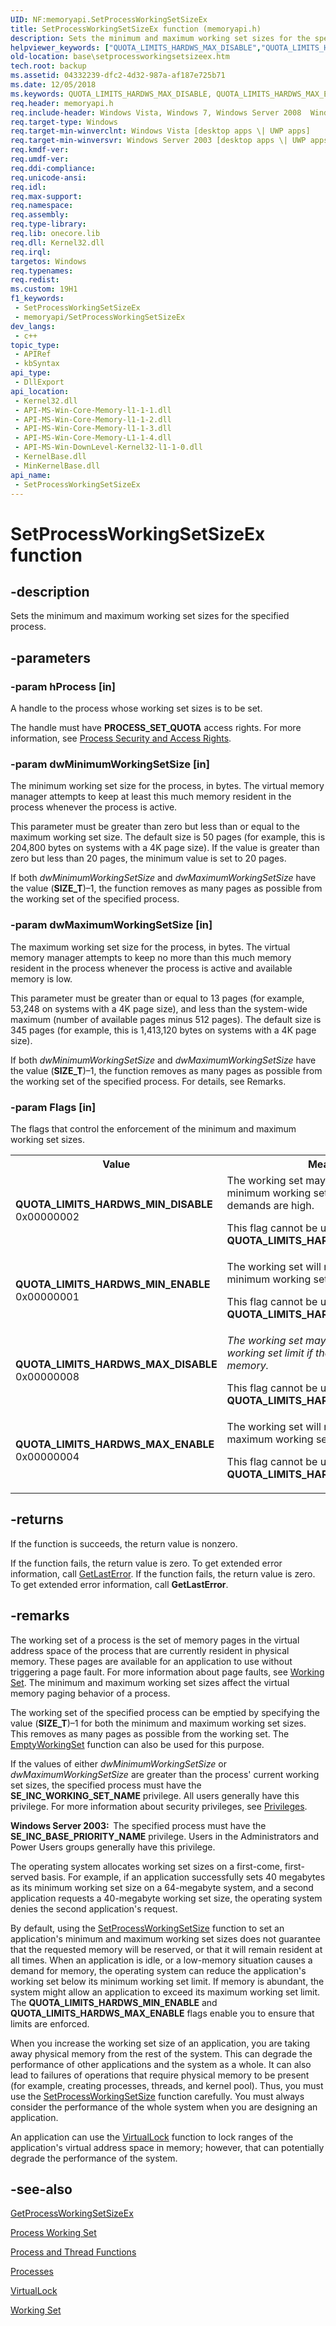 ```yaml
---
UID: NF:memoryapi.SetProcessWorkingSetSizeEx
title: SetProcessWorkingSetSizeEx function (memoryapi.h)
description: Sets the minimum and maximum working set sizes for the specified process. (SetProcessWorkingSetSizeEx)
helpviewer_keywords: ["QUOTA_LIMITS_HARDWS_MAX_DISABLE","QUOTA_LIMITS_HARDWS_MAX_ENABLE","QUOTA_LIMITS_HARDWS_MIN_DISABLE","QUOTA_LIMITS_HARDWS_MIN_ENABLE","SetProcessWorkingSetSizeEx","SetProcessWorkingSetSizeEx function","base.setprocessworkingsetsizeex","memoryapi/SetProcessWorkingSetSizeEx","winbase/SetProcessWorkingSetSizeEx"]
old-location: base\setprocessworkingsetsizeex.htm
tech.root: backup
ms.assetid: 04332239-dfc2-4d32-987a-af187e725b71
ms.date: 12/05/2018
ms.keywords: QUOTA_LIMITS_HARDWS_MAX_DISABLE, QUOTA_LIMITS_HARDWS_MAX_ENABLE, QUOTA_LIMITS_HARDWS_MIN_DISABLE, QUOTA_LIMITS_HARDWS_MIN_ENABLE, SetProcessWorkingSetSizeEx, SetProcessWorkingSetSizeEx function, base.setprocessworkingsetsizeex, memoryapi/SetProcessWorkingSetSizeEx, winbase/SetProcessWorkingSetSizeEx
req.header: memoryapi.h
req.include-header: Windows Vista, Windows 7, Windows Server 2008  Windows Server 2008 R2, Windows.h
req.target-type: Windows
req.target-min-winverclnt: Windows Vista [desktop apps \| UWP apps]
req.target-min-winversvr: Windows Server 2003 [desktop apps \| UWP apps]
req.kmdf-ver: 
req.umdf-ver: 
req.ddi-compliance: 
req.unicode-ansi: 
req.idl: 
req.max-support: 
req.namespace: 
req.assembly: 
req.type-library: 
req.lib: onecore.lib
req.dll: Kernel32.dll
req.irql: 
targetos: Windows
req.typenames: 
req.redist: 
ms.custom: 19H1
f1_keywords:
 - SetProcessWorkingSetSizeEx
 - memoryapi/SetProcessWorkingSetSizeEx
dev_langs:
 - c++
topic_type:
 - APIRef
 - kbSyntax
api_type:
 - DllExport
api_location:
 - Kernel32.dll
 - API-MS-Win-Core-Memory-l1-1-1.dll
 - API-MS-Win-Core-Memory-l1-1-2.dll
 - API-MS-Win-Core-Memory-l1-1-3.dll
 - API-MS-Win-Core-Memory-L1-1-4.dll
 - API-MS-Win-DownLevel-Kernel32-l1-1-0.dll
 - KernelBase.dll
 - MinKernelBase.dll
api_name:
 - SetProcessWorkingSetSizeEx
---
```


# SetProcessWorkingSetSizeEx function


## -description

Sets the minimum and maximum working set sizes for the specified process.

## -parameters

### -param hProcess [in]

A handle to the process whose working set sizes is to be set.

The handle must have <b>PROCESS_SET_QUOTA</b> access rights. For more information, see 
<a href="/windows/desktop/ProcThread/process-security-and-access-rights">Process Security and Access Rights</a>.

### -param dwMinimumWorkingSetSize [in]

The minimum working set size for the process, in bytes. The virtual memory manager attempts to keep at least this much memory resident in the process whenever the process is active.

This parameter must be greater than zero but less than or equal to the maximum working set size. The default size is 50 pages (for example, this is 204,800 bytes on systems with a 4K page size). If the value is greater than zero but less than 20 pages, the minimum value is set to 20 pages.

If both <i>dwMinimumWorkingSetSize</i> and <i>dwMaximumWorkingSetSize</i> have the value (<b>SIZE_T</b>)–1, the function removes as many pages as possible from the working set of the specified process.

### -param dwMaximumWorkingSetSize [in]

The maximum working set size for the process, in bytes. The virtual memory manager attempts to keep no more than this much memory resident in the process whenever the process is active and available memory is low.

This parameter must be greater than or equal to 13 pages (for example, 53,248 on systems with a 4K page size), and less than the system-wide maximum (number of available pages minus 512 pages). The default size is 345 pages (for example, this is 1,413,120 bytes on systems with a 4K page size).

If both <i>dwMinimumWorkingSetSize</i> and <i>dwMaximumWorkingSetSize</i> have the value (<b>SIZE_T</b>)–1, the function removes as many pages as possible from the working set of the specified process. For details, see Remarks.

### -param Flags [in]

The flags that control the enforcement of the minimum and maximum working set sizes.

<table>
<tr>
<th>Value</th>
<th>Meaning</th>
</tr>
<tr>
<td width="40%"><a id="QUOTA_LIMITS_HARDWS_MIN_DISABLE"></a><a id="quota_limits_hardws_min_disable"></a><dl>
<dt><b>QUOTA_LIMITS_HARDWS_MIN_DISABLE</b></dt>
<dt>0x00000002</dt>
</dl>
</td>
<td width="60%">
The working set may fall below the minimum working set limit if memory demands are high.

This flag cannot be used with <b>QUOTA_LIMITS_HARDWS_MIN_ENABLE</b>.

</td>
</tr>
<tr>
<td width="40%"><a id="QUOTA_LIMITS_HARDWS_MIN_ENABLE"></a><a id="quota_limits_hardws_min_enable"></a><dl>
<dt><b>QUOTA_LIMITS_HARDWS_MIN_ENABLE</b></dt>
<dt>0x00000001</dt>
</dl>
</td>
<td width="60%">
The working set will not fall below the minimum working set limit.

This flag cannot be used with <b>QUOTA_LIMITS_HARDWS_MIN_DISABLE</b>.

</td>
</tr>
<tr>
<td width="40%"><a id="QUOTA_LIMITS_HARDWS_MAX_DISABLE"></a><a id="quota_limits_hardws_max_disable"></a><dl>
<dt><b>QUOTA_LIMITS_HARDWS_MAX_DISABLE</b></dt>
<dt>0x00000008</dt>
</dl>
</td>
<td width="60%">
<i>The working set may exceed the maximum working set limit if there is abundant memory.</i>

This flag cannot be used with <b>QUOTA_LIMITS_HARDWS_MAX_ENABLE</b>.

</td>
</tr>
<tr>
<td width="40%"><a id="QUOTA_LIMITS_HARDWS_MAX_ENABLE"></a><a id="quota_limits_hardws_max_enable"></a><dl>
<dt><b>QUOTA_LIMITS_HARDWS_MAX_ENABLE</b></dt>
<dt>0x00000004</dt>
</dl>
</td>
<td width="60%">
The working set will not exceed the maximum working set limit.

This flag cannot be used with <b>QUOTA_LIMITS_HARDWS_MAX_DISABLE</b>.

</td>
</tr>
</table>

## -returns

If the function is succeeds, the return value is nonzero.

If the function fails, the return value is zero. To get extended error information, call 
<a href="/windows/desktop/api/errhandlingapi/nf-errhandlingapi-getlasterror">GetLastError</a>. If the function fails, the return value is zero. To get extended error information, call 
<b>GetLastError</b>.

## -remarks

The working set of a process is the set of memory pages in the virtual address space of the process that are currently resident in physical memory. These pages are available for an application to use without triggering a page fault. For more information about page faults, see <a href="/windows/desktop/Memory/working-set">Working Set</a>. The minimum and maximum working set sizes affect the virtual memory paging behavior of a process.

The working set of the specified process can be emptied by specifying the value (<b>SIZE_T</b>)–1 for both the minimum and maximum working set sizes. This removes as many pages as possible from the working set. The <a href="/windows/desktop/api/psapi/nf-psapi-emptyworkingset">EmptyWorkingSet</a> function can also be used for this purpose.

If the values of either <i>dwMinimumWorkingSetSize</i> or <i>dwMaximumWorkingSetSize</i> are greater than the process' current working set sizes, the specified process must have the <b>SE_INC_WORKING_SET_NAME</b> privilege. All users generally have this privilege. For more information about security privileges, see 
<a href="/windows/desktop/SecAuthZ/privileges">Privileges</a>.

<b>Windows Server 2003:  </b>The specified process must have the <b>SE_INC_BASE_PRIORITY_NAME</b> privilege. Users in the Administrators and Power Users groups generally have this privilege.

The operating system allocates working set sizes on a first-come, first-served basis. For example, if an application successfully sets 40 megabytes as its minimum working set size on a 64-megabyte system, and a second application requests a 40-megabyte working set size, the operating system denies the second application's request.

By default, using the 
<a href="/windows/desktop/api/winbase/nf-winbase-setprocessworkingsetsize">SetProcessWorkingSetSize</a> function to set an application's minimum and maximum working set sizes does not guarantee that the requested memory will be reserved, or that it will remain resident at all times. When an application is idle, or a low-memory situation causes a demand for memory, the operating system can reduce the application's working set below its minimum working set limit. If memory is abundant, the system might allow an application to exceed its maximum working set limit. The <b>QUOTA_LIMITS_HARDWS_MIN_ENABLE</b> and <b>QUOTA_LIMITS_HARDWS_MAX_ENABLE</b> flags enable you to ensure that limits are enforced.

When you increase the working set size of an application, you are taking away physical memory from the rest of the system. This can degrade the performance of other applications and the system as a whole. It can also lead to failures of operations that require physical memory to be present (for example, creating processes, threads, and kernel pool). Thus, you must use the 
<a href="/windows/desktop/api/winbase/nf-winbase-setprocessworkingsetsize">SetProcessWorkingSetSize</a> function carefully. You must always consider the performance of the whole system when you are designing an application.

An application can use the 
<a href="/windows/desktop/api/memoryapi/nf-memoryapi-virtuallock">VirtualLock</a> function to lock ranges of the application's virtual address space in memory; however, that can potentially degrade the performance of the system.

## -see-also

<a href="/windows/desktop/api/memoryapi/nf-memoryapi-getprocessworkingsetsizeex">GetProcessWorkingSetSizeEx</a>



<a href="/windows/desktop/ProcThread/process-working-set">Process Working Set</a>



<a href="/windows/desktop/ProcThread/process-and-thread-functions">Process and Thread Functions</a>



<a href="/windows/desktop/ProcThread/child-processes">Processes</a>



<a href="/windows/desktop/api/memoryapi/nf-memoryapi-virtuallock">VirtualLock</a>



<a href="/windows/desktop/Memory/working-set">Working Set</a>
